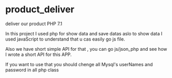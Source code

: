 # product_deliver
deliver our product PHP 7.1

In this project I used php for show data and save datas aslo to show data I used javaScript to understand that u cas easily go js file.

Also we have short simple API for that , you can go js/json_php and see how I wrote a short API for this APP.

If you want to use that you should chenge all Mysql's userNames and password in all php class 
